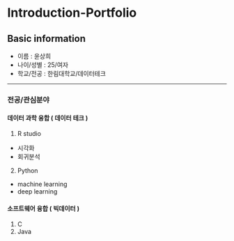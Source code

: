 # Introduction-Portfolio

## Basic information
* 이름 : 윤상희
* 나이/성별 : 25/여자
* 학교/전공 : 한림대학교/데이터테크
****  
### 전공/관심분야
#### 데이터 과학 융합 ( 데이터 테크 )
1. R studio
* 시각화
* 회귀분석

2. Python
* machine learning
* deep learning

#### 소프트웨어 융합 ( 빅데이터 )
1. C
2. Java
